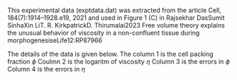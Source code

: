 This experimental data (exptdata.dat) was extracted from the article Cell, 184(7):1914–1928.e19, 2021 and 
used in Figure 1 (C) in Rajsekhar DasSumit SinhaXin LiT. R. KirkpatrickD. Thirumalai2023 
Free volume theory explains the unusual behavior of viscosity in a non-confluent tissue during morphogenesiseLife12:RP87966

The details of the data is given below.
The column 1 is the cell packing fraction $\phi$
Coulmn 2 is the logaritm of viscosity $\eta$
Column 3 is the errors in $\phi$
Column 4 is the errors in $\eta$

